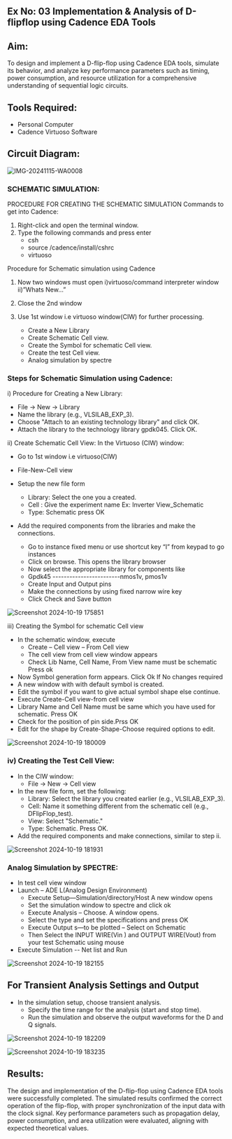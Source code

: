 ## Ex No: 03     Implementation & Analysis of D-flipflop using Cadence EDA Tools   

## Aim:
To design and implement a D-flip-flop using Cadence EDA tools, simulate its behavior, and analyze key performance parameters such as timing, power consumption, and resource utilization for a comprehensive understanding of sequential logic circuits.

## Tools Required:
  - Personal Computer
  - Cadence Virtuoso Software

## Circuit Diagram:

![IMG-20241115-WA0008](https://github.com/user-attachments/assets/e21d408b-0416-437d-81e0-e5781a11717d)



### SCHEMATIC SIMULATION:
PROCEDURE FOR CREATING THE SCHEMATIC SIMULATION
Commands to get into Cadence:

1. Right-click and open the terminal window.
2. Type the following commands and press enter
    - csh
    - source /cadence/install/cshrc
    - virtuoso
    
Procedure for Schematic simulation using Cadence

1) Now two windows must open
  i)virtuoso/command interpreter window ii)”Whats New…”

2) Close the 2nd window
 
 
3) Use 1st window i.e virtuoso window(CIW) for further processing.
    - Create a New Library
    - Create Schematic Cell view.
    - Create the Symbol for schematic Cell view.
    - Create the test Cell view.
    - Analog simulation by spectre

### Steps for Schematic Simulation using Cadence:
i) Procedure for Creating a New Library:
  - File → New → Library
  - Name the library (e.g., VLSILAB_EXP_3).
  - Choose "Attach to an existing technology library" and click OK.
  - Attach the library to the technology library gpdk045. Click OK.
    
ii) Create Schematic Cell View:
 In the Virtuoso (CIW) window:
  - Go to 1st window i.e virtuoso(CIW)
  - File-New-Cell view
  - Setup the new file form
       + Library: Select the one you a created.
       + Cell : Give the experiment name Ex: Inverter View_Schematic
       + Type: Schematic press OK

   - Add the required components from the libraries and make the connections.
       + Go to instance fixed menu or use shortcut key “I” from keypad to go instances
       + Click on browse. This opens the library browser
       + Now select the appropriate library for components like
       + Gpdk45 ------------------------nmos1v, pmos1v
       + Create Input and Output pins
       + Make the connections by using fixed narrow wire key
       + Click Check and Save button
    
         
![Screenshot 2024-10-19 175851](https://github.com/user-attachments/assets/43a8f8c6-26a2-4f57-86f9-fb048adb7260)




 
iii)	Creating the Symbol for schematic Cell view

   - In the schematic window, execute
       + Create – Cell view – From Cell view
       + The cell view from cell view window appears
       + Check Lib Name, Cell Name, From View name must be schematic Press ok
   - Now Symbol generation form appears. Click Ok If No changes required
   - A new window with with default symbol is created.
   - Edit the symbol if you want to give actual symbol shape else continue.
   - Execute Create-Cell view-from cell view
   - Library Name and Cell Name must be same which you have used for schematic. Press OK
   - Check for the position of pin side.Prss OK
   - Edit for the shape by Create-Shape-Choose required options to edit.


![Screenshot 2024-10-19 180009](https://github.com/user-attachments/assets/bf8d1f12-4ec2-4ffa-bbbe-86db56a24db0)



### iv) Creating the Test Cell View:
- In the CIW window:
  + File → New → Cell view
- In the new file form, set the following:
   + Library: Select the library you created earlier (e.g., VLSILAB_EXP_3).
   + Cell: Name it something different from the schematic cell (e.g., DFlipFlop_test).
   + View: Select "Schematic."
   + Type: Schematic. Press OK.
- Add the required components and make connections, similar to step ii.

![Screenshot 2024-10-19 181931](https://github.com/user-attachments/assets/37981a8d-18db-421d-ae28-832f55a93615)



 
### Analog Simulation by SPECTRE:

   - In test cell view window
   - Launch – ADE L(Analog Design Environment)
       + Execute Setup—Simulation/directory/Host A new window opens
       + Set the simulation window to spectre and click ok
       + Execute Analysis – Choose. A window opens.
       + Select the type and set the specifications and press OK
       + Execute Output s—to be plotted – Select on Schematic
       + Then Select the INPUT WIRE(Vin ) and OUTPUT WIRE(Vout) from your test Schematic using mouse
   - Execute Simulation -- Net list and Run
 
![Screenshot 2024-10-19 182155](https://github.com/user-attachments/assets/55eee15d-65e8-47ca-a4f5-7e19f2aed6e7)



## For Transient Analysis Settings and Output
- In the simulation setup, choose transient analysis.
  - Specify the time range for the analysis (start and stop time).
  - Run the simulation and observe the output waveforms for the D and Q signals.

 
![Screenshot 2024-10-19 182209](https://github.com/user-attachments/assets/ac42e513-b6c8-4c78-9242-3f5ec15152a7)


![Screenshot 2024-10-19 183235](https://github.com/user-attachments/assets/7e72c054-cdcc-46d4-98a9-3167ff21626c)



## Results:
The design and implementation of the D-flip-flop using Cadence EDA tools were successfully completed. The simulated results confirmed the correct operation of the flip-flop, with proper synchronization of the input data with the clock signal. Key performance parameters such as propagation delay, power consumption, and area utilization were evaluated, aligning with expected theoretical values.











